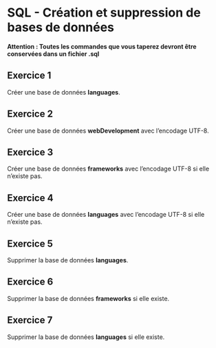 # SQL - Création et suppression de bases de données

**Attention : Toutes les commandes que vous taperez devront être conservées dans un fichier .sql**

## Exercice 1
Créer une base de données **languages**.

## Exercice 2

Créer une base de données **webDevelopment** avec l’encodage UTF-8.

## Exercice 3

Créer une base de données **frameworks** avec l’encodage UTF-8 si elle n’existe pas.

## Exercice 4

Créer une base de données **languages** avec l’encodage UTF-8 si elle n’existe pas.

## Exercice 5

Supprimer la base de données **languages**.

## Exercice 6

Supprimer la base de données **frameworks** si elle existe.

## Exercice 7

Supprimer la base de données **languages** si elle existe.
